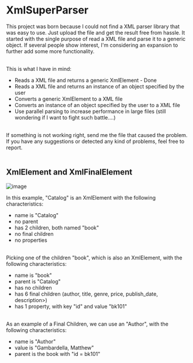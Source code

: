 # XmlSuperParser

This project was born because I could not find a XML parser library that was easy to use.
Just upload the file and get the result free from hassle.
It started with the single purpose of read a XML file and parse it to a generic object.
If several people show interest, I'm considering an expansion to further add some more functionality.<br><br>

This is what I have in mind:
- Reads a XML file and returns a generic XmlElement - Done
- Reads a XML file and returns an instance of an object specified by the user
- Converts a generic XmlElement to a XML file
- Converts an instance of an object specified by the user to a XML file
- Use parallel parsing to increase performance in large files (still wondering if I want to fight such battle....)<br><br>

If something is not working right, send me the file that caused the problem.<br>
If you have any suggestions or detected any kind of problems, feel free to report.<br><br>

## XmlElement and XmlFinalElement<br>

![image](https://user-images.githubusercontent.com/55634585/136702427-1d661b11-0f8d-44a4-9589-3f91dc267f74.png)<br>

In this example, "Catalog" is an XmlElement with the following characteristics:
- name is "Catalog"
- no parent
- has 2 children, both named "book"
- no final children
- no properties<br><br>

Picking one of the children "book", which is also an XmlElement, with the following characteristics:
- name is "book"
- parent is "Catalog"
- has no children
- has 6 final children (author, title, genre, price, publish_date, description>)
- has 1 property, with key "id" and value "bk101"<br><br>

As an example of a Final Children, we can use an "Author", with the following characteristics:
- name is "Author"
- value is "Gambardella, Matthew"
- parent is the book with "id = bk101"
